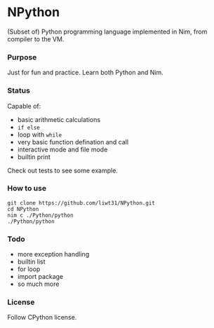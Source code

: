 # NPython

(Subset of) Python programming language implemented in Nim, from compiler to the VM.

### Purpose
Just for fun and practice. Learn both Python and Nim.


### Status
Capable of:
* basic arithmetic calculations
* `if else`
* loop with `while`
* very basic function defination and call
* interactive mode and file mode
* builtin print

Check out tests to see some example.


### How to use
```
git clone https://github.com/liwt31/NPython.git
cd NPython
nim c ./Python/python
./Python/python
```

### Todo
* more exception handling
* builtin list
* for loop
* import package
* so much more

### License
Follow CPython license.
